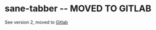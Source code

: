 # sane-tabber -- MOVED TO GITLAB

See version 2, moved to [Gitlab](https://gitlab.com/nikperic/sane-tabber2/-/tree/master)
